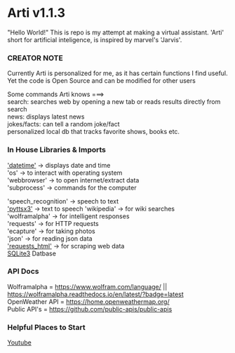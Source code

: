 # Arti v1.1.3

"Hello World!"
This is repo is my attempt at making a virtual assistant. 'Arti' short for artificial inteligence, is inspired by marvel's 'Jarvis'. 

<h3>CREATOR NOTE</h3>  
Currently Arti is personalized for me, as it has certain functions I find useful. Yet the code is Open Source and can be modified for other users

Some commands Arti knows ===>   
search: searches web by opening a new tab or reads results directly from search     
news: displays latest news  
jokes/facts: can tell a random joke/fact  
personalized local db that tracks favorite shows, books etc.     

<h3>In House Libraries & Imports</h3>

<a href="https://docs.python.org/3/library/datetime.html#" target="_blank">'datetime'</a> -> displays date and time    
'os' -> to interact with operating system   
'webbrowser' -> to open internet/extract data   
'subprocess' -> commands for the computer   

'speech_recognition' -> speech to text  
<a href="https://pypi.org/project/pyttsx3/" target="_blank">'pyttsx3'</a> -> text to speech 
'wikipedia' -> for wiki searches    
'wolframalpha' -> for intelligent responses  
'requests' -> for HTTP requests     
'ecapture' -> for taking photos     
'json' -> for reading json data   
<a href="https://docs.python-requests.org/projects/requests-html/en/stable/">'requests_html'</a>  -> for scraping web data  
<a href="https://docs.python.org/3/library/sqlite3.html">SQLite3</a> Datbase


<h3>API Docs</h3>

Wolframalpha = https://www.wolfram.com/language/  || https://wolframalpha.readthedocs.io/en/latest/?badge=latest  
OpenWeather API = https://home.openweathermap.org/  
Public API's = https://github.com/public-apis/public-apis 


<h3>Helpful Places to Start</h3> 

<a href="https://www.youtube.com/results?search_query=coding+a+personal+assistant+" target="_blank">Youtube</a>

<!--
Other Docs

https://github.com/mmirthula02/AI-Personal-Voice-assistant-using-Python/blob/master/venv/virtual.py

https://practicaldatascience.co.uk/data-science/how-to-scrape-google-search-results-using-python 


-->

